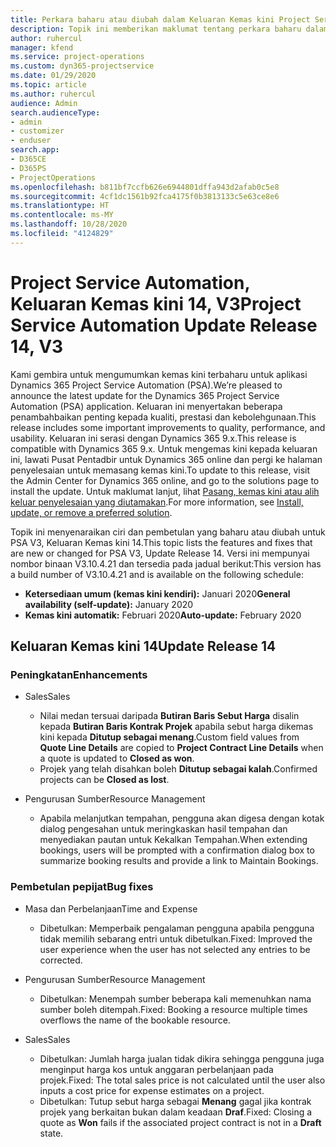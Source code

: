 ```yaml
---
title: Perkara baharu atau diubah dalam Keluaran Kemas kini Project Service Automation 14, V3
description: Topik ini memberikan maklumat tentang perkara baharu dalam Keluaran Kemas kini Project Service Automation 14 V3.
author: ruhercul
manager: kfend
ms.service: project-operations
ms.custom: dyn365-projectservice
ms.date: 01/29/2020
ms.topic: article
ms.author: ruhercul
audience: Admin
search.audienceType:
- admin
- customizer
- enduser
search.app:
- D365CE
- D365PS
- ProjectOperations
ms.openlocfilehash: b811bf7ccfb626e6944801dffa943d2afab0c5e8
ms.sourcegitcommit: 4cf1dc1561b92fca4175f0b3813133c5e63ce8e6
ms.translationtype: HT
ms.contentlocale: ms-MY
ms.lasthandoff: 10/28/2020
ms.locfileid: "4124829"
---
```

# <a name="project-service-automation-update-release-14-v3"></a><span data-ttu-id="a65b9-103">Project Service Automation, Keluaran Kemas kini 14, V3</span><span class="sxs-lookup"><span data-stu-id="a65b9-103">Project Service Automation Update Release 14, V3</span></span>
<span data-ttu-id="a65b9-104">Kami gembira untuk mengumumkan kemas kini terbaharu untuk aplikasi Dynamics 365 Project Service Automation (PSA).</span><span class="sxs-lookup"><span data-stu-id="a65b9-104">We’re pleased to announce the latest update for the Dynamics 365 Project Service Automation (PSA) application.</span></span> <span data-ttu-id="a65b9-105">Keluaran ini menyertakan beberapa penambahbaikan penting kepada kualiti, prestasi dan kebolehgunaan.</span><span class="sxs-lookup"><span data-stu-id="a65b9-105">This release includes some important improvements to quality, performance, and usability.</span></span> <span data-ttu-id="a65b9-106">Keluaran ini serasi dengan Dynamics 365 9.x.</span><span class="sxs-lookup"><span data-stu-id="a65b9-106">This release is compatible with Dynamics 365 9.x.</span></span> <span data-ttu-id="a65b9-107">Untuk mengemas kini kepada keluaran ini, lawati Pusat Pentadbir untuk Dynamics 365 online dan pergi ke halaman penyelesaian untuk memasang kemas kini.</span><span class="sxs-lookup"><span data-stu-id="a65b9-107">To update to this release, visit the Admin Center for Dynamics 365 online, and go to the solutions page to install the update.</span></span> <span data-ttu-id="a65b9-108">Untuk maklumat lanjut, lihat [Pasang, kemas kini atau alih keluar penyelesaian yang diutamakan](https://docs.microsoft.com/power-platform/admin/install-remove-preferred-solution).</span><span class="sxs-lookup"><span data-stu-id="a65b9-108">For more information, see [Install, update, or remove a preferred solution](https://docs.microsoft.com/power-platform/admin/install-remove-preferred-solution).</span></span>

<span data-ttu-id="a65b9-109">Topik ini menyenaraikan ciri dan pembetulan yang baharu atau diubah untuk PSA V3, Keluaran Kemas kini 14.</span><span class="sxs-lookup"><span data-stu-id="a65b9-109">This topic lists the features and fixes that are new or changed for PSA V3, Update Release 14.</span></span> <span data-ttu-id="a65b9-110">Versi ini mempunyai nombor binaan V3.10.4.21 dan tersedia pada jadual berikut:</span><span class="sxs-lookup"><span data-stu-id="a65b9-110">This version has a build number of V3.10.4.21 and is available on the following schedule:</span></span>

- <span data-ttu-id="a65b9-111">**Ketersediaan umum (kemas kini kendiri):** Januari 2020</span><span class="sxs-lookup"><span data-stu-id="a65b9-111">**General availability (self-update):** January 2020</span></span>
- <span data-ttu-id="a65b9-112">**Kemas kini automatik:** Februari 2020</span><span class="sxs-lookup"><span data-stu-id="a65b9-112">**Auto-update:** February 2020</span></span>

## <a name="update-release-14"></a><span data-ttu-id="a65b9-113">Keluaran Kemas kini 14</span><span class="sxs-lookup"><span data-stu-id="a65b9-113">Update Release 14</span></span>

### <a name="enhancements"></a><span data-ttu-id="a65b9-114">Peningkatan</span><span class="sxs-lookup"><span data-stu-id="a65b9-114">Enhancements</span></span>

- <span data-ttu-id="a65b9-115">Sales</span><span class="sxs-lookup"><span data-stu-id="a65b9-115">Sales</span></span>

     - <span data-ttu-id="a65b9-116">Nilai medan tersuai daripada **Butiran Baris Sebut Harga** disalin kepada **Butiran Baris Kontrak Projek** apabila sebut harga dikemas kini kepada **Ditutup sebagai menang**.</span><span class="sxs-lookup"><span data-stu-id="a65b9-116">Custom field values from **Quote Line Details** are copied to **Project Contract Line Details** when a quote is updated to **Closed as won**.</span></span>
     - <span data-ttu-id="a65b9-117">Projek yang telah disahkan boleh **Ditutup sebagai kalah**.</span><span class="sxs-lookup"><span data-stu-id="a65b9-117">Confirmed projects can be **Closed as lost**.</span></span>

- <span data-ttu-id="a65b9-118">Pengurusan Sumber</span><span class="sxs-lookup"><span data-stu-id="a65b9-118">Resource Management</span></span>

     - <span data-ttu-id="a65b9-119">Apabila melanjutkan tempahan, pengguna akan digesa dengan kotak dialog pengesahan untuk meringkaskan hasil tempahan dan menyediakan pautan untuk Kekalkan Tempahan.</span><span class="sxs-lookup"><span data-stu-id="a65b9-119">When extending bookings, users will be prompted with a confirmation dialog box to summarize booking results and provide a link to Maintain Bookings.</span></span>


### <a name="bug-fixes"></a><span data-ttu-id="a65b9-120">Pembetulan pepijat</span><span class="sxs-lookup"><span data-stu-id="a65b9-120">Bug fixes</span></span>

- <span data-ttu-id="a65b9-121">Masa dan Perbelanjaan</span><span class="sxs-lookup"><span data-stu-id="a65b9-121">Time and Expense</span></span>

     - <span data-ttu-id="a65b9-122">Dibetulkan: Memperbaik pengalaman pengguna apabila pengguna tidak memilih sebarang entri untuk dibetulkan.</span><span class="sxs-lookup"><span data-stu-id="a65b9-122">Fixed: Improved the user experience when the user has not selected any entries to be corrected.</span></span>

- <span data-ttu-id="a65b9-123">Pengurusan Sumber</span><span class="sxs-lookup"><span data-stu-id="a65b9-123">Resource Management</span></span>

     - <span data-ttu-id="a65b9-124">Dibetulkan: Menempah sumber beberapa kali memenuhkan nama sumber boleh ditempah.</span><span class="sxs-lookup"><span data-stu-id="a65b9-124">Fixed: Booking a resource multiple times overflows the name of the bookable resource.</span></span>

- <span data-ttu-id="a65b9-125">Sales</span><span class="sxs-lookup"><span data-stu-id="a65b9-125">Sales</span></span>

     - <span data-ttu-id="a65b9-126">Dibetulkan: Jumlah harga jualan tidak dikira sehingga pengguna juga menginput harga kos untuk anggaran perbelanjaan pada projek.</span><span class="sxs-lookup"><span data-stu-id="a65b9-126">Fixed: The total sales price is not calculated until the user also inputs a cost price for expense estimates on a project.</span></span>
     - <span data-ttu-id="a65b9-127">Dibetulkan: Tutup sebut harga sebagai **Menang** gagal jika kontrak projek yang berkaitan bukan dalam keadaan **Draf**.</span><span class="sxs-lookup"><span data-stu-id="a65b9-127">Fixed: Closing a quote as **Won** fails if the associated project contract is not in a **Draft** state.</span></span>

